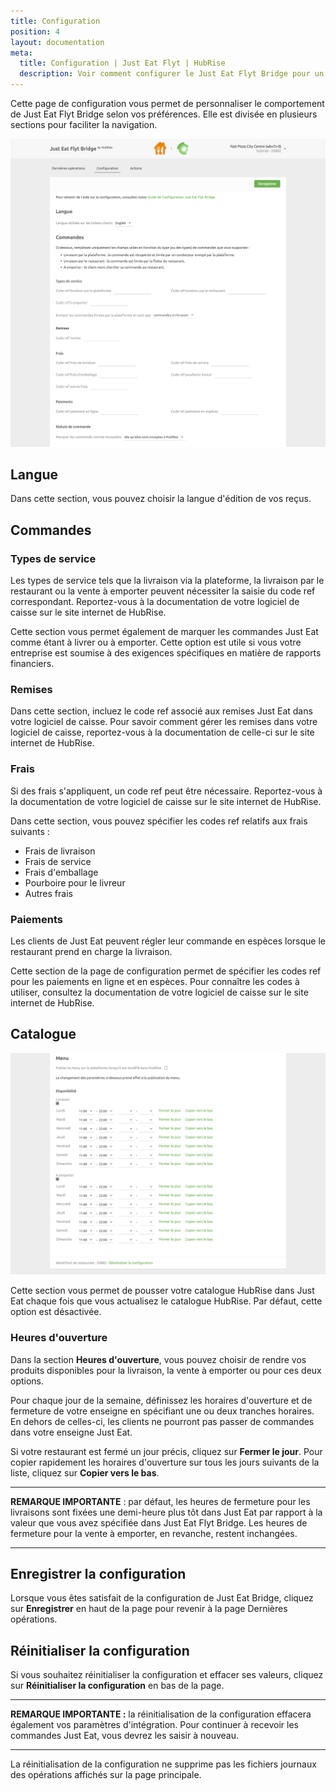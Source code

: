 ```yaml
---
title: Configuration
position: 4
layout: documentation
meta:
  title: Configuration | Just Eat Flyt | HubRise
  description: Voir comment configurer le Just Eat Flyt Bridge pour un fonctionnement optimal avec Just Eat et votre logiciel de caisse ou les autres applications connectées.
---
```


Cette page de configuration vous permet de personnaliser le comportement de Just Eat Flyt Bridge selon vos préférences. Elle est divisée en plusieurs sections pour faciliter la navigation.

![Page de configuration de Just Eat Flyt Bridge](./images/011-just-eat-configuration-page-cropped.png)

## Langue

Dans cette section, vous pouvez choisir la langue d'édition de vos reçus.

## Commandes

### Types de service

Les types de service tels que la livraison via la plateforme, la livraison par le restaurant ou la vente à emporter peuvent nécessiter la saisie du code ref correspondant. Reportez-vous à la documentation de votre logiciel de caisse sur le site internet de HubRise.

Cette section vous permet également de marquer les commandes Just Eat comme étant à livrer ou à emporter. Cette option est utile si vous votre entreprise est soumise à des exigences spécifiques en matière de rapports financiers.

### Remises

Dans cette section, incluez le code ref associé aux remises Just Eat dans votre logiciel de caisse. Pour savoir comment gérer les remises dans votre logiciel de caisse, reportez-vous à la documentation de celle-ci sur le site internet de HubRise.

### Frais

Si des frais s'appliquent, un code ref peut être nécessaire. Reportez-vous à la documentation de votre logiciel de caisse sur le site internet de HubRise.

Dans cette section, vous pouvez spécifier les codes ref relatifs aux frais suivants :

- Frais de livraison
- Frais de service
- Frais d'emballage
- Pourboire pour le livreur
- Autres frais

### Paiements

Les clients de Just Eat peuvent régler leur commande en espèces lorsque le restaurant prend en charge la livraison.

Cette section de la page de configuration permet de spécifier les codes ref pour les paiements en ligne et en espèces. Pour connaître les codes à utiliser, consultez la documentation de votre logiciel de caisse sur le site internet de HubRise.

## Catalogue

![Page de configuration de Just Eat Flyt Bridge, section Catalogue](./images/012-just-eat-configuration-page-menu.png)

Cette section vous permet de pousser votre catalogue HubRise dans Just Eat chaque fois que vous actualisez le catalogue HubRise. Par défaut, cette option est désactivée.

### Heures d'ouverture

Dans la section **Heures d'ouverture**, vous pouvez choisir de rendre vos produits disponibles pour la livraison, la vente à emporter ou pour ces deux options.

Pour chaque jour de la semaine, définissez les horaires d'ouverture et de fermeture de votre enseigne en spécifiant une ou deux tranches horaires. En dehors de celles-ci, les clients ne pourront pas passer de commandes dans votre enseigne Just Eat.

Si votre restaurant est fermé un jour précis, cliquez sur **Fermer le jour**. Pour copier rapidement les horaires d'ouverture sur tous les jours suivants de la liste, cliquez sur **Copier vers le bas**.

---

**REMARQUE IMPORTANTE** : par défaut, les heures de fermeture pour les livraisons sont fixées une demi-heure plus tôt dans Just Eat par rapport à la valeur que vous avez spécifiée dans Just Eat Flyt Bridge. Les heures de fermeture pour la vente à emporter, en revanche, restent inchangées.

---

## Enregistrer la configuration

Lorsque vous êtes satisfait de la configuration de Just Eat Bridge, cliquez sur **Enregistrer** en haut de la page pour revenir à la page Dernières opérations.

## Réinitialiser la configuration

Si vous souhaitez réinitialiser la configuration et effacer ses valeurs, cliquez sur **Réinitialiser la configuration** en bas de la page.

---

**REMARQUE IMPORTANTE :** la réinitialisation de la configuration effacera également vos paramètres d'intégration. Pour continuer à recevoir les commandes Just Eat, vous devrez les saisir à nouveau.

---

La réinitialisation de la configuration ne supprime pas les fichiers journaux des opérations affichés sur la page principale.

